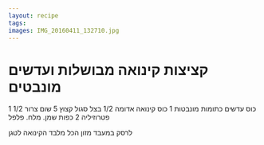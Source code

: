 ```yaml
---
layout: recipe
tags:
images: IMG_20160411_132710.jpg
---
```


# קציצות קינואה מבושלות ועדשים מונבטים

1 1/2 כוס עדשים כתומות מונבטות
1 כוס קינואה אדומה
1/2 בצל סגול קצוץ
5 שום
צרור פטרוזיליה
2 כפות שמן. מלח. פלפל

לרסק במעבד מזון הכל מלבד הקינואה
לטגן